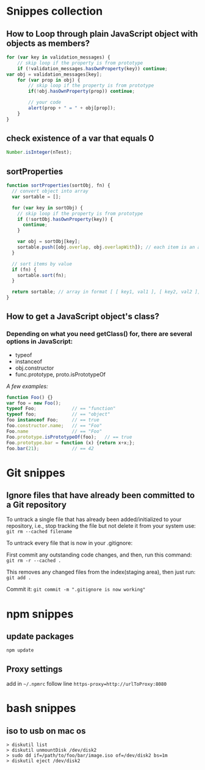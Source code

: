 # Snippes collection

## How to Loop through plain JavaScript object with objects as members?

```javascript
for (var key in validation_messages) {
    // skip loop if the property is from prototype
    if (!validation_messages.hasOwnProperty(key)) continue;
var obj = validation_messages[key];
    for (var prop in obj) {
        // skip loop if the property is from prototype
        if(!obj.hasOwnProperty(prop)) continue;

        // your code
        alert(prop + " = " + obj[prop]);
    }
}
```

## check existence of a var that equals 0

```javascript
Number.isInteger(nTest);
```

## sortProperties

```javascript
function sortProperties(sortObj, fn) {
  // convert object into array
  var sortable = [];

  for (var key in sortObj) {
    // skip loop if the property is from prototype
    if (!sortObj.hasOwnProperty(key)) {
      continue;
    }

    var obj = sortObj[key];
    sortable.push([obj.overlap, obj.overlapWith]); // each item is an array in format [key, value]
  }

  // sort items by value
  if (fn) {
    sortable.sort(fn);
  }

  return sortable; // array in format [ [ key1, val1 ], [ key2, val2 ], ... ]
}
```

## How to get a JavaScript object's class?

### Depending on what you need getClass() for, there are several options in JavaScript:
* typeof
* instanceof
* obj.constructor
* func.prototype, proto.isPrototypeOf

*A few examples:*
```javascript
function Foo() {}
var foo = new Foo();
typeof Foo;             // == "function"
typeof foo;             // == "object"
foo instanceof Foo;     // == true
foo.constructor.name;   // == "Foo"
Foo.name                // == "Foo"    
Foo.prototype.isPrototypeOf(foo);   // == true
Foo.prototype.bar = function (x) {return x+x;};
foo.bar(21);            // == 42
```

# Git snippes

## Ignore files that have already been committed to a Git repository

To untrack a single file that has already been added/initialized to your repository, i.e., stop tracking the file but not delete it from your system use: `git rm --cached filename`

To untrack every file that is now in your .gitignore:

First commit any outstanding code changes, and then, run this command: `git rm -r --cached .`

This removes any changed files from the index(staging area), then just run: `git add .`

Commit it: `git commit -m ".gitignore is now working"`

# npm snippes

## update packages
`npm update`

## Proxy settings
add in `~/.npmrc` follow line `https-proxy=http://urlToProxy:8080`

# bash snippes

## iso to usb on mac os
```shell
> diskutil list
> diskutil unmountDisk /dev/disk2
> sudo dd if=/path/to/foo/bar/image.iso of=/dev/disk2 bs=1m
> diskutil eject /dev/disk2
```

